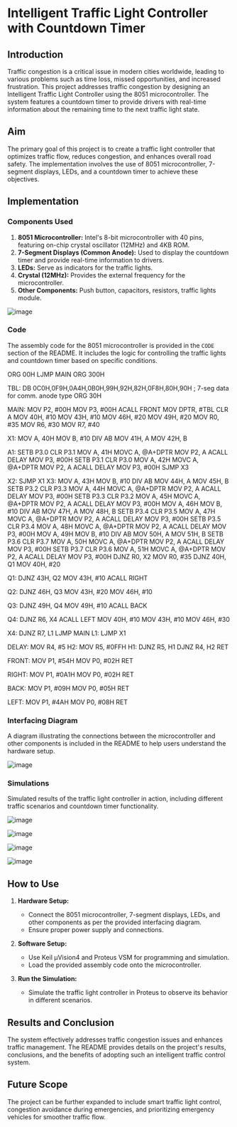 # Intelligent Traffic Light Controller with Countdown Timer

## Introduction

Traffic congestion is a critical issue in modern cities worldwide, leading to various problems such as time loss, missed opportunities, and increased frustration. This project addresses traffic congestion by designing an Intelligent Traffic Light Controller using the 8051 microcontroller. The system features a countdown timer to provide drivers with real-time information about the remaining time to the next traffic light state.

## Aim

The primary goal of this project is to create a traffic light controller that optimizes traffic flow, reduces congestion, and enhances overall road safety. The implementation involves the use of 8051 microcontroller, 7-segment displays, LEDs, and a countdown timer to achieve these objectives.

## Implementation

### Components Used

1. **8051 Microcontroller:** Intel's 8-bit microcontroller with 40 pins, featuring on-chip crystal oscillator (12MHz) and 4KB ROM.
2. **7-Segment Displays (Common Anode):** Used to display the countdown timer and provide real-time information to drivers.
3. **LEDs:** Serve as indicators for the traffic lights.
4. **Crystal (12MHz):** Provides the external frequency for the microcontroller.
5. **Other Components:** Push button, capacitors, resistors, traffic lights module.

![image](https://github.com/nandinikumawat/4-way-Traffic-Light-Controller/assets/63352345/dd9410ba-4771-4a60-810e-b690de7d6d44)

### Code

The assembly code for the 8051 microcontroller is provided in the `CODE` section of the README. It includes the logic for controlling the traffic lights and countdown timer based on specific conditions.

ORG 00H
LJMP MAIN
ORG 300H

TBL: DB 0C0H,0F9H,0A4H,0B0H,99H,92H,82H,0F8H,80H,90H ; 7-seg data for comm. anode type
ORG 30H

MAIN: MOV P2, #00H
      MOV P3, #00H
      ACALL FRONT
      MOV DPTR, #TBL
      CLR A
      MOV 40H, #10
      MOV 43H, #10
      MOV 46H, #20
      MOV 49H, #20
      MOV R0, #35
      MOV R6, #30
      MOV R7, #40

X1:   MOV A, 40H
      MOV B, #10
      DIV AB
      MOV 41H, A
      MOV 42H, B

A1:   SETB P3.0
      CLR P3.1
      MOV A, 41H
      MOVC A, @A+DPTR
      MOV P2, A
      ACALL DELAY
      MOV P3, #00H
      SETB P3.1
      CLR P3.0
      MOV A, 42H
      MOVC A, @A+DPTR
      MOV P2, A
      ACALL DELAY
      MOV P3, #00H
      SJMP X3

X2:   SJMP X1
X3:   MOV A, 43H
      MOV B, #10
      DIV AB
      MOV 44H, A
      MOV 45H, B
      SETB P3.2
      CLR P3.3
      MOV A, 44H
      MOVC A, @A+DPTR
      MOV P2, A
      ACALL DELAY
      MOV P3, #00H
      SETB P3.3
      CLR P3.2
      MOV A, 45H
      MOVC A, @A+DPTR
      MOV P2, A
      ACALL DELAY
      MOV P3, #00H
      MOV A, 46H
      MOV B, #10
      DIV AB
      MOV 47H, A
      MOV 48H, B
      SETB P3.4
      CLR P3.5
      MOV A, 47H
      MOVC A, @A+DPTR
      MOV P2, A
      ACALL DELAY
      MOV P3, #00H
      SETB P3.5
      CLR P3.4
      MOV A, 48H
      MOVC A, @A+DPTR
      MOV P2, A
      ACALL DELAY
      MOV P3, #00H
      MOV A, 49H
      MOV B, #10
      DIV AB
      MOV 50H, A
      MOV 51H, B
      SETB P3.6
      CLR P3.7
      MOV A, 50H
      MOVC A, @A+DPTR
      MOV P2, A
      ACALL DELAY
      MOV P3, #00H
      SETB P3.7
      CLR P3.6
      MOV A, 51H
      MOVC A, @A+DPTR
      MOV P2, A
      ACALL DELAY
      MOV P3, #00H
      DJNZ R0, X2
      MOV R0, #35
      DJNZ 40H, Q1
      MOV 40H, #20
      
Q1:   DJNZ 43H, Q2
      MOV 43H, #10
      ACALL RIGHT

Q2:   DJNZ 46H, Q3
      MOV 43H, #20
      MOV 46H, #10

Q3:   DJNZ 49H, Q4
      MOV 49H, #10
      ACALL BACK

Q4:   DJNZ R6, X4
      ACALL LEFT
      MOV 40H, #10
      MOV 43H, #10
      MOV 46H, #30

X4:   DJNZ R7, L1
      LJMP MAIN
L1:   LJMP X1

DELAY: MOV R4, #5
      H2: MOV R5, #0FFH
          H1: DJNZ R5, H1
              DJNZ R4, H2
              RET

FRONT: MOV P1, #54H
       MOV P0, #02H
       RET

RIGHT: MOV P1, #0A1H
       MOV P0, #02H
       RET

BACK:  MOV P1, #09H
       MOV P0, #05H
       RET

LEFT:  MOV P1, #4AH
       MOV P0, #08H
       RET

       
### Interfacing Diagram

A diagram illustrating the connections between the microcontroller and other components is included in the README to help users understand the hardware setup.

![image](https://github.com/nandinikumawat/4-way-Traffic-Light-Controller/assets/63352345/7fb7eccc-ee39-4065-ab52-4b62750f72c9)

### Simulations

Simulated results of the traffic light controller in action, including different traffic scenarios and countdown timer functionality.

![image](https://github.com/nandinikumawat/4-way-Traffic-Light-Controller/assets/63352345/9002d140-7dc2-4069-84f7-5ce6375c9970)

![image](https://github.com/nandinikumawat/4-way-Traffic-Light-Controller/assets/63352345/12397e34-6af7-446f-9741-d3ebe3c58ee1)

![image](https://github.com/nandinikumawat/4-way-Traffic-Light-Controller/assets/63352345/2306fb6b-9c29-4c46-a313-3776fc2f3a5b)

![image](https://github.com/nandinikumawat/4-way-Traffic-Light-Controller/assets/63352345/876cd552-55e9-4444-adce-532b2555d3a9)

## How to Use

1. **Hardware Setup:**
   - Connect the 8051 microcontroller, 7-segment displays, LEDs, and other components as per the provided interfacing diagram.
   - Ensure proper power supply and connections.

2. **Software Setup:**
   - Use Keil μVision4 and Proteus VSM for programming and simulation.
   - Load the provided assembly code onto the microcontroller.

3. **Run the Simulation:**
   - Simulate the traffic light controller in Proteus to observe its behavior in different scenarios.

## Results and Conclusion

The system effectively addresses traffic congestion issues and enhances traffic management. The README provides details on the project's results, conclusions, and the benefits of adopting such an intelligent traffic control system.

## Future Scope

The project can be further expanded to include smart traffic light control, congestion avoidance during emergencies, and prioritizing emergency vehicles for smoother traffic flow.


